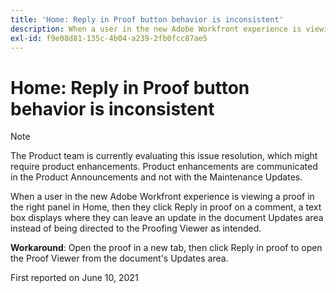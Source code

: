 ```yaml
---
title: 'Home: Reply in Proof button behavior is inconsistent'
description: When a user in the new Adobe Workfront experience is viewing a proof in the right panel in Home, then they click Reply in proof on a comment, a text box displays where they can leave an update in the document Updates area instead of being directed to the Proofing Viewer as intended.
exl-id: f9e08d81-135c-4b04-a239-2fb0fcc87ae5
---
```

# Home: Reply in Proof button behavior is inconsistent

>[!NOTE]
>
>The Product team is currently evaluating this issue resolution, which might require product enhancements. Product enhancements are communicated in the Product Announcements and not with the Maintenance Updates.

When a user in the new Adobe Workfront experience is viewing a proof in the right panel in Home, then they click Reply in proof on a comment, a text box displays where they can leave an update in the document Updates area instead of being directed to the Proofing Viewer as intended.

**Workaround**: Open the proof in a new tab, then click Reply in proof to open the Proof Viewer from the document's Updates area.

First reported on June 10, 2021
